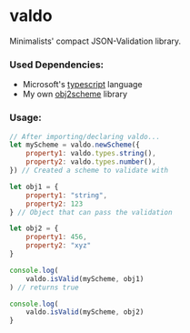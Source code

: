
# valdo

Minimalists' compact JSON-Validation library.

### Used Dependencies:
- Microsoft's [typescript](https://github.com/microsoft/TypeScript) language
- My own [obj2scheme](https://github.com/AzizbekTheDev/obj2scheme) library

### Usage:

```js
// After importing/declaring valdo...
let myScheme = valdo.newScheme({
    property1: valdo.types.string(),
    property2: valdo.types.number(),
}) // Created a scheme to validate with

let obj1 = {
    property1: "string",
    property2: 123
} // Object that can pass the validation

let obj2 = {
    property1: 456,
    property2: "xyz"
}

console.log(
    valdo.isValid(myScheme, obj1)
) // returns true

console.log(
    valdo.isValid(myScheme, obj2)
}
```
